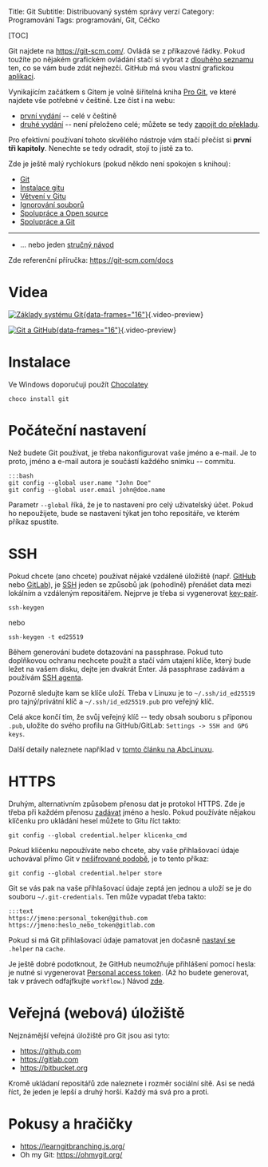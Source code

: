Title: Git
Subtitle: Distribuovaný systém správy verzí
Category: Programování
Tags: programování, Git, Céčko

[TOC]

[Git]: https://cs.wikipedia.org/wiki/Git
[GitHub]: https://cs.wikipedia.org/wiki/GitHub
[GitLab]: https://cs.wikipedia.org/wiki/GitLab
[SSH]: https://cs.wikipedia.org/wiki/SSH
[Pro Git]: https://knihy.nic.cz/#ProGit


Git najdete na <https://git-scm.com/>. Ovládá se z příkazové řádky. Pokud
toužíte po nějakém grafickém ovládání stačí si vybrat 
z [dlouhého seznamu](https://git-scm.com/downloads/guis/) ten,
co se vám bude zdát nejhezčí. GitHub má svou vlastní grafickou
[aplikaci](https://desktop.github.com).

Vynikajícím začátkem s Gitem je volně šiřitelná kniha [Pro Git][],
ve které najdete vše potřebné v češtině. Lze číst i na webu: 

  * [první vydání](https://git-scm.com/book/cs/v1) -- celé v češtině
  * [druhé vydání](https://git-scm.com/book/cs/v2) -- není přeloženo celé;
    můžete se tedy [zapojit do překladu](https://github.com/pepr/progit2-cs).

Pro efektivní používaní tohoto skvělého nástroje vám stačí přečíst si **první tři
kapitoly**. Nenechte se tedy odradit, stojí to jistě za to.

Zde je ještě malý rychlokurs (pokud někdo není spokojen s knihou):

* [Git](http://naucse.python.cz/lessons/git/basics/)
* [Instalace gitu](http://naucse.python.cz/lessons/git/install/)
* [Větvení v Gitu](http://naucse.python.cz/lessons/git/branching/)
* [Ignorování souborů](http://naucse.python.cz/lessons/git/ignoring/)
* [Spolupráce a Open source](http://naucse.python.cz/lessons/git/collaboration/)
* [Spolupráce a Git](http://naucse.python.cz/lessons/git/git-collaboration-2in1/)

----------------

* ... nebo jeden [stručný návod](https://gitlab.com/wykys/stm8-xikon/-/tree/main/git)

Zde referenční příručka: <https://git-scm.com/docs>

Videa
================

[![Základy systému Git]({static}images/git-zaklad_preview.jpg){data-frames="16"}](https://odysee.com/@MarrekNozka/git-zaklad){.video-preview}

[![Git a GitHub]({static}images/git-github-2_preview.jpg){data-frames="16"}](https://odysee.com/@MarrekNozka/git-remote){.video-preview}



Instalace
======================

Ve Windows doporučuji použít [Chocolatey]({filename}/chocolatey.md)

    choco install git


Počáteční nastavení
======================

Než budete Git používat, je třeba nakonfigurovat vaše jméno a e-mail. Je to proto,
jméno a e-mail autora je součástí každého snímku -- commitu.

    :::bash
    git config --global user.name "John Doe"
    git config --global user.email john@doe.name

Parametr `--global` říká, že je to nastavení pro celý uživatelský účet. Pokud ho 
nepoužijete, bude se nastavení týkat jen toho repositáře, ve kterém příkaz 
spustíte.


SSH
======================

Pokud chcete (ano chcete) používat nějaké vzdálené úložiště (např. [GitHub][]
nebo [GitLab][]), je [SSH][] jeden se způsobů jak (pohodlně) přenášet data mezi
lokálním a vzdáleným repositářem. Nejprve je třeba si vygenerovat 
[key-pair](https://cs.wikipedia.org/wiki/Asymetrick%C3%A1_kryptografie).

    ssh-keygen

nebo

    ssh-keygen -t ed25519 

Během generování budete dotazování na passphrase. Pokud tuto doplňkovou ochranu
nechcete použít a stačí vám utajení klíče, který bude ležet na vašem disku,
dejte jen dvakrát Enter. Já passphrase zadávám a používám 
[SSH agenta](https://en.wikipedia.org/wiki/Ssh-agent).

Pozorně sledujte kam se klíče uloží. Třeba v Linuxu je to
`~/.ssh/id_ed25519` pro tajný/privátní klíč a `~/.ssh/id_ed25519.pub` pro veřejný
klíč.

Celá akce končí tím, že svůj veřejný klíč -- tedy obsah souboru s příponou `.pub`,
uložíte do svého profilu na GitHub/GitLab: `Settings -> SSH and GPG keys`.

Další detaily naleznete například v [tomto článku na AbcLinuxu](
https://www.abclinuxu.cz/clanky/bezpecnost/openssh-bezpecne-a-pohodlne).

HTTPS
======================


Druhým, alternativním způsobem přenosu dat je protokol HTTPS. Zde je třeba při
každém přenosu [zadávat](https://git-scm.com/docs/gitcredentials) jméno a
heslo. Pokud používáte nějakou klíčenku pro ukládání hesel můžete to Gitu říct
takto:

    git config --global credential.helper klicenka_cmd

Pokud klíčenku nepoužíváte nebo chcete, aby vaše přihlašovací údaje uchovával
přímo Git v [nešifrované podobě](https://git-scm.com/docs/git-credential-store), je
to tento příkaz:

    git config --global credential.helper store

Git se vás pak na vaše přihlašovací údaje zeptá jen jednou a uloží se je do souboru 
`~/.git-credentials`. Ten může vypadat třeba takto:

    :::text
    https://jmeno:personal_token@github.com
    https://jmeno:heslo_nebo_token@gitlab.com

Pokud si má Git přihlašovací údaje pamatovat jen dočasně 
[nastaví se](https://git-scm.com/docs/git-credential-cache) `.helper` na `cache`.

Je ještě dobré podotknout, že GitHub neumožňuje přihlášení pomocí hesla: je nutné si
vygenerovat [Personal access token](https://github.com/settings/tokens).
(Až ho budete generovat, tak v právech odfajfkujte `workflow`.)
Návod [zde](https://docs.github.com/en/authentication/keeping-your-account-and-data-secure/creating-a-personal-access-token).


Veřejná (webová) úložiště
============================

Nejznámější veřejná úložiště pro Git jsou asi tyto:

* <https://github.com>
* <https://gitlab.com>
* <https://bitbucket.org>

Kromě ukládaní repositářů zde naleznete i rozměr sociální sítě.
Asi se nedá říct, že jeden je lepší a druhý horší. Každý má svá pro a proti.


Pokusy a hračičky
============================

* <https://learngitbranching.js.org/>
* Oh my Git: <https://ohmygit.org/>

